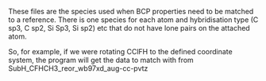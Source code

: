 These files are the species used when BCP properties need to be matched to a reference. There is one species for each atom and hybridisation type (C sp3, C sp2, Si Sp3, Si sp2) etc that do not have lone pairs on the attached atom.

So, for example, if we were rotating CClFH to the defined coordinate system, the program will get the data to match with from SubH_CFHCH3_reor_wb97xd_aug-cc-pvtz